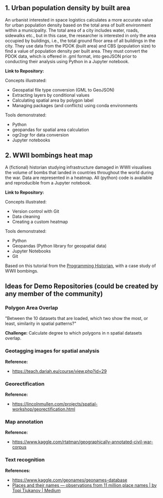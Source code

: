 ## 1. Urban population density by built area

An urbanist interested in space logistics calculates a more accurate value for urban population density based on the total area of built environment within a municipality. The total area of a city includes water, roads, sidewalks etc., but in this case, the researcher is interested in only the area occupied by buildings, i.e., the total ground floor area of all buildings in the city. They use data from the PDOK (built area) and CBS (population size) to find a value of population density per built area. They must convert the PDOK data, which is offered in .gml format, into geoJSON prior to conducting their analysis using Python in a Jupyter notebook.

**Link to Repository:** 

Concepts illustrated:
* Geospatial file type conversion (GML to GeoJSON)
* Extracting layers by conditional values
* Calculating spatial area by polygon label
* Managing packages (and conflicts) using conda environments

Tools demonstrated:
* Python 
* geopandas for spatial area calculation
* ogr2ogr for data conversion
* Jupyter notebooks

## 2. WWII bombings heat map

A (fictional) historian studying infrastructure damaged in WWII visualises the volume of bombs that landed in countries throughout the world during the war. Data are represented in a heatmap. All (python) code is available and reproducible from a Jupyter notebook.

**Link to Repository:** 

Concepts illustrated:
- Version control with Git
- Data cleaning
- Creating a custom heatmap

Tools demonstrated:
- Python
- Geopandas (Python library for geospatial data)
- Jupyter Notebooks
- Git

Based on this tutorial from the [Programming Historian](https://programminghistorian.org/en/lessons/visualizing-with-bokeh#creating-a-python-3-virtual-environment), with a case study of WWII bombings.

## Ideas for Demo Repositories (could be created by any member of the community)

### Polygon Area Overlap 

"Between the 10 datasets that are loaded, which two show the most, or least, similarity in spatial patterns?" 

**Challenge:** Calculate degree to which polygons in n spatial datasets overlap.

### Geotagging images for spatial analysis 

**Reference:** 
- https://teach.dariah.eu/course/view.php?id=29

### Georectification

**Reference:** 
- https://lincolnmullen.com/projects/spatial-workshop/georectification.html

### Map annotation

**Reference:** 
- https://www.kaggle.com/rtatman/geographically-annotated-civil-war-corpus

### Text recognition

**References:** 
- https://www.kaggle.com/geonames/geonames-database
- [Places and their names — observations from 11 million place names | by Topi Tjukanov | Medium](https://medium.com/@tjukanov/places-and-their-names-observations-from-11-million-place-names-8ea34cf61da4)

